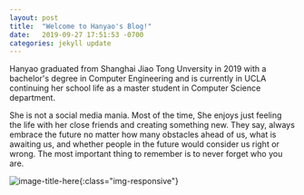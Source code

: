 ```yaml
---
layout: post
title:  "Welcome to Hanyao's Blog!"
date:   2019-09-27 17:51:53 -0700
categories: jekyll update
---
```

Hanyao graduated from Shanghai Jiao Tong Unversity in 2019 with a bachelor's degree in Computer Engineering and is currently in UCLA continuing her school life as a master student in Computer Science department.

She is not a social media mania. Most of the time, She enjoys just feeling the life with her close friends and creating something new. They say, always embrace the future no matter how many obstacles ahead of us, what is awaiting us, and whether people in the future would consider us right or wrong. The most important thing to remember is to never forget who you are.

![image-title-here](/Users/julieliu/Pictures/IMG_2272.JPG){:class="img-responsive"}
